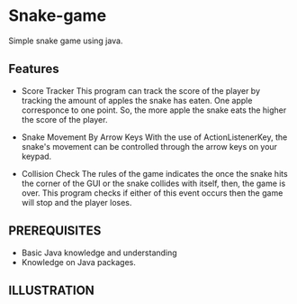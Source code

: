 # Snake-game
Simple snake game using java.

## Features
- Score Tracker
  This program can track the score of the player by tracking the amount of apples the snake has eaten. One apple corresponce to one point. So, the more apple the snake eats
  the higher the score of the player.

- Snake Movement By Arrow Keys
  With the use of ActionListenerKey, the snake's movement can be controlled through the arrow keys on your keypad.

- Collision Check
  The rules of the game indicates the once the snake hits the corner of the GUI or the snake collides with itself, then, the game is over. This program
  checks if either of this event occurs then the game will stop and the player loses.

## PREREQUISITES

- Basic Java knowledge and understanding
- Knowledge on Java packages.

## ILLUSTRATION

  
